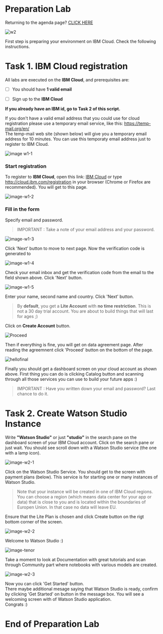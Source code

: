 # Preparation Lab    
    
  
    
Returning to the agenda page?  [CLICK HERE](../README.md)  
  
    
       

![w2](../images/w2.png)  
  
  

First step is preparing your environment on IBM Cloud. Check the following instructions.  
  
  
# Task 1. IBM Cloud registration  
  
All labs are executed on the **IBM Cloud**, and prerequisites are:  
  
- [ ] You should have **1 valid email**   
  
- [ ] Sign up to the **IBM Cloud**   
  

**If you already have an IBM id, go to Task 2 of this script.**  
  
If you don't have a valid email address that you could use for cloud registration please use a temporary email service, like this: https://temp-mail.org/en/  
The temp-mail web site (shown below) will give you a temporary email address for 10 minutes. You can use this temporaty email address just to register to IBM Cloud.   
  
![image w1-1](../images/w1-1.png)  
  
### Start registration  
To register to **IBM Cloud**, open this link: [IBM Cloud](cloud.ibm.com/registration) or type http://cloud.ibm.com/registration in your browser (Chrome or Firefox are recommended). You will get to this page.  
  
![image-w1-2](../images/w1-2.png)  
  
### Fill in the form  
Specify email and password.  
  
> IMPORTANT : Take a note of your email address and your password.  
  
![image-w1-3](../images/w1-3.png)  
  
Click 'Next' button to move to next page. Now the verification code is generated to 
  
![image-w1-4](../images/w1-4.png)  
  
Check your email inbox and get the verification code from the email to the field shown above. Click 'Next' button.  
  
  
![image-w1-5](../images/w1-5.png)  
  
Enter your name, second name and country. Click 'Next' button.  
 
> By **default**, you get a **Lite Account** with **no time restriction**. This is not a 30 day trial account. You are about to build things that will last for ages ;)    
  
Click on **Create Account** button.  
  
![Proceed](/../images/w1-6.png)  
  
  
Then if everything is fine, you will get on data agreement page. After reading the agreemnent click 'Proceed' button on the bottom of the page.  
  
![hellofinal](/../images/w1-7.png)  
  
Finally you should get a dashboard screen on your cloud account as shown above. First thing you can do is clicking Catalog button and scanning through all those services you can use to build your future apps :)   


> IMPORTANT : Have you written down your email and password? Last chance to do it.  
  

# Task 2. Create Watson Studio Instance  
  
Write **"Watson Studio"** or just **"studio"** in the search pane on the dashboard screen of your IBM Cloud account. Click on the search pane or just wait. You should see scroll down with a Watson Studio service (the one with a lamp icon).  
  
![image-w2-1](../images/w2-1.png)  
  

Click on the Watson Studio Service. You should get to the screen with payment plans (below). This service is for starting one or many instances of Watson Studio.   

  
> Note that your instance will be created in one of IBM Cloud regions. You can choose a region (which means data center for your app or data) that is close to you and is located within the boundaries of Europen Union. In that case no data will leave EU.     
    

Ensure that the Lite Plan is chosen and click Create button on the rigt bottom corner of the screen.     
    
  
![image-w2-2](../images/w2-2.png)  
    
Welcome to Watson Studio :)  

  
![image-tenor](../images/tenor.gif)    
    
Take a moment to look at Documentation with great tutorials and scan through Community part where notebooks with various models are created.  
  
  
![image-w2-3](../images/w2-3.png)    
    
Now you can click 'Get Started' button.   
There maybe additional mesage saying that Watson Studio is ready, confirm by clicking 'Get Started' on button in the message box. 
You will see a welcoming screen with of Watson Studio application.  
Congrats :)  
    
  
# End of Preparation Lab